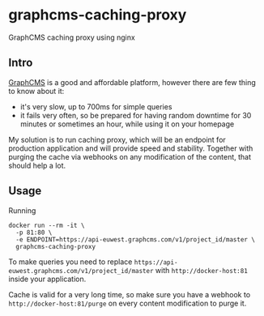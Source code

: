 # graphcms-caching-proxy

GraphCMS caching proxy using nginx

## Intro

[GraphCMS](https://graphcms.com) is a good and affordable platform, however there are few thing to know about it:

* it's very slow, up to 700ms for simple queries
* it fails very often, so be prepared for having random downtime for 30 minutes or sometimes an hour, while using it on your homepage

My solution is to run caching proxy, which will be an endpoint for production application and
will provide speed and stability.
Together with purging the cache via webhooks on any modification of the content, that should help a lot.

## Usage

Running 

```
docker run --rm -it \
  -p 81:80 \
  -e ENDPOINT=https://api-euwest.graphcms.com/v1/project_id/master \
  graphcms-caching-proxy
```

To make queries you need to replace `https://api-euwest.graphcms.com/v1/project_id/master` with `http://docker-host:81` inside your application.

Cache is valid for a very long time, so make sure you have a webhook to `http://docker-host:81/purge` on every content modification to purge it.
